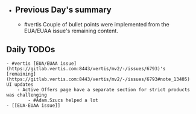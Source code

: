 - ## Previous Day's summary
	- #vertis Couple of bullet points were implemented from the EUA/EUAA issue's remaining content.
## Daily TODOs
	- #vertis [EUA/EUAA issue](https://gitlab.vertis.com:8443/vertis/mv2/-/issues/6793)'s [remaining](https://gitlab.vertis.com:8443/vertis/mv2/-/issues/6793#note_13405) UI updates
		- Active Offers page have a separate section for strict products was challenging
			- #Adam.Szucs helped a lot
	- [[EUA-EUAA issue]]